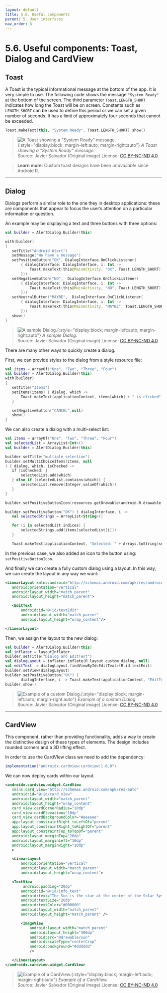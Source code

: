 ```yaml
---
layout: default
title: 5.6. Useful components
parent: 5. User interfaces
nav_order: 6
---
```


# 5.6. Useful components: Toast, Dialog and CardView

## Toast

A Toast is the typical informational message at the bottom of the app. It is very simple to use. The following code shows the message `"System Ready"` at the bottom of the screen. The third parameter `Toast.LENGTH_SHORT` indicates how long the Toast will be on screen. Constants such as `LENGTH_SHORT` can be used to define this period or we can set a given number of  seconds. It has a limit of approximately four seconds that cannot be exceeded.

```kotlin
Toast.makeText(this, "System Ready", Toast.LENGTH_SHORT).show()
```

> ![A Toast showing a "System Ready" message.](/images/05/toast.png){:style="display:block; margin-left:auto; margin-right:auto"}
> *A Toast showing a "System Ready" message.*  
> Source: Javier Salvador (Original image) License: [CC BY-NC-ND 4.0](https://creativecommons.org/licenses/by-nc-nd/4.0/)

>**Learn more**:
>Custom toast designs have been *unavailable* since Android R.

---

## Dialog

Dialogs perform a similar role to the one they in desktop applications: these are components that appear to focus the user’s attention on a particular information or question.

An example may be displaying a text and three buttons with three options:

```kotlin
val builder = AlertDialog.Builder(this)

with(builder)
{
   setTitle("Android Alert")
   setMessage("We have a message")
   setPositiveButton("OK", DialogInterface.OnClickListener(
       { dialogInterface: DialogInterface, i: Int ->
           Toast.makeText(this@MainActivity, "OK", Toast.LENGTH_SHORT).show()
       }))
   setNegativeButton("NO",  DialogInterface.OnClickListener(
       { dialogInterface: DialogInterface, i: Int ->
           Toast.makeText(this@MainActivity, "NO", Toast.LENGTH_SHORT).show()
       }))
   setNeutralButton("MAYBE",  DialogInterface.OnClickListener(
       { dialogInterface: DialogInterface, i: Int ->
           Toast.makeText(this@MainActivity, "MAYBE", Toast.LENGTH_SHORT).show()
       }))
   show()
}
```

> ![A sample Dialog.](/images/05/dialog.png){:style="display:block; margin-left:auto; margin-right:auto"}
> *A sample Dialog.*  
> Source: Javier Salvador (Original image) License: [CC BY-NC-ND 4.0](https://creativecommons.org/licenses/by-nc-nd/4.0/)


There are many other ways to quickly create a dialog.

First, we can provide styles to the dialog from a style resource file:

```kotlin
val items = arrayOf("One", "Two", "Three", "Four")
val builder = AlertDialog.Builder(this)
with(builder)
{
   setTitle("Items")
   setItems(items) { dialog, which ->
       Toast.makeText(applicationContext, items[which] + " is clicked", Toast.LENGTH_SHORT).show()
   }

   setNegativeButton("CANCEL",null)
   show()
}
```

We can also create a dialog with a multi-select list:

```kotlin
val items = arrayOf("One", "Two", "Three", "Four")
val selectedList = ArrayList<Int>()
val builder = AlertDialog.Builder(this)

builder.setTitle("multiple selection")
builder.setMultiChoiceItems(items, null
) { dialog, which, isChecked ->
   if (isChecked) {
       selectedList.add(which)
   } else if (selectedList.contains(which)) {
       selectedList.remove(Integer.valueOf(which))
   }
}

builder.setPositiveButtonIcon(resources.getDrawable(android.R.drawable.arrow_down_float, theme))

builder.setPositiveButton("OK") { dialogInterface, i ->
   val selectedStrings = ArrayList<String>()

   for (i in selectedList.indices) {
       selectedStrings.add(items[selectedList[i]])
   }

   Toast.makeText(applicationContext, "Selected: " + Arrays.toString(selectedStrings.toTypedArray()), Toast.LENGTH_SHORT).show()
```
In the previous case, we also added an icon to the button using: `setPositiveButtonIcon`.

And finally we can create a fully custom dialog using a layout. In this way, we can create the layout in any way we want:

```xml
<LinearLayout xmlns:android="http://schemas.android.com/apk/res/android"
   android:orientation="vertical"
   android:layout_width="match_parent"
   android:layout_height="match_parent">

   <EditText
       android:id="@+id/textEdit"
       android:layout_width="match_parent"
       android:layout_height="wrap_content"/>

</LinearLayout>
```

Then, we assign the layout to the new dialog:

```kotlin
val builder = AlertDialog.Builder(this)
val inflater = layoutInflater
builder.setTitle("Dialog and EditText")
val dialogLayout = inflater.inflate(R.layout.custom_dialog, null)
val editText  = dialogLayout.findViewById<EditText>(R.id.textEdit)
builder.setView(dialogLayout)
builder.setPositiveButton("OK") {
       dialogInterface, i -> Toast.makeText(applicationContext, "EditText is " + editText.text.toString(), Toast.LENGTH_SHORT).show() }
builder.show()
```

> ![Example of a custom Dialog.](/images/05/custom-dialog.png){:style="display:block; margin-left:auto; margin-right:auto"}
> *Example of a custom Dialog.*  
> Source: Javier Salvador (Original image) License: [CC BY-NC-ND 4.0](https://creativecommons.org/licenses/by-nc-nd/4.0/)

---

## CardView

This component, rather than providing functionality, adds a way to create the distinctive design of these types of elements. The design includes rounded corners and a 3D lifting effect.

In order to use the CardVIew class we need to add the dependency:
```gradle
implementation("androidx.cardview:cardview:1.0.0")
```

We can now deploy cards within our layout.

```xml
<androidx.cardview.widget.CardView
   xmlns:card_view="http://schemas.android.com/apk/res-auto"
   android:id="@+id/card_view"
   android:layout_width="match_parent"
   android:layout_height="wrap_content"
   card_view:cardCornerRadius="10dp"
   card_view:cardElevation="10dp"
   card_view:cardBackgroundColor="#eeeeee"
   app:layout_constraintRight_toLeftOf="parent"
   app:layout_constraintRight_toRightOf="parent"
   app:layout_constraintTop_toTopOf="parent"
   android:layout_marginTop="20dp"
   android:layout_marginLeft="10dp"
   android:layout_marginRight="10dp"
   >

   <LinearLayout
       android:orientation="vertical"
       android:layout_width="match_parent"
       android:layout_height="wrap_content">

   <TextView
        android:padding="20dp"
       android:id="@+id/info_text"
       android:text="The Sun is the star at the center of the Solar System. "
       android:textSize="20dp"
       android:textColor="#000000"
       android:layout_width="match_parent"
       android:layout_height="match_parent" />

       <ImageView
           android:layout_width="match_parent"
           android:layout_height="300dp"
           android:src="@drawable/sun"
           android:scaleType="centerCrop"
           android:background="#dddddd"
           />

   </LinearLayout>
</androidx.cardview.widget.CardView>
```

> ![Example of a CardView.](/images/05/card-view.png){:style="display:block; margin-left:auto; margin-right:auto"}
> *Example of a CardView.*  
> Source: Javier Salvador (Original image) License: [CC BY-NC-ND 4.0](https://creativecommons.org/licenses/by-nc-nd/4.0/)
